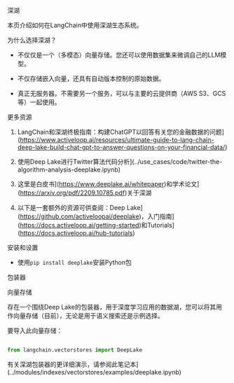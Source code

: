 深湖

本页介绍如何在LangChain中使用深湖生态系统。



为什么选择深湖？

- 不仅仅是一个（多模态）向量存储。您还可以使用数据集来微调自己的LLM模型。

- 不仅存储嵌入向量，还具有自动版本控制的原始数据。

- 真正无服务器。不需要另一个服务，可以与主要的云提供商（AWS S3、GCS等）一起使用。



更多资源

1. LangChain和深湖终极指南：构建ChatGPT以回答有关您的金融数据的问题](https://www.activeloop.ai/resources/ultimate-guide-to-lang-chain-deep-lake-build-chat-gpt-to-answer-questions-on-your-financial-data/)

2. 使用Deep Lake进行Twitter算法代码分析](../use_cases/code/twitter-the-algorithm-analysis-deeplake.ipynb)

3. 这里是白皮书](https://www.deeplake.ai/whitepaper)和学术论文](https://arxiv.org/pdf/2209.10785.pdf)关于深湖

4. 以下是一套额外的资源可供查阅：Deep Lake](https://github.com/activeloopai/deeplake)，入门指南](https://docs.activeloop.ai/getting-started)和Tutorials](https://docs.activeloop.ai/hub-tutorials)



安装和设置

- 使用`pip install deeplake`安装Python包



包装器



向量存储



存在一个围绕Deep Lake的包装器，用于深度学习应用的数据湖，您可以将其用作向量存储（目前），无论是用于语义搜索还是示例选择。



要导入此向量存储：

```python

from langchain.vectorstores import DeepLake

```





有关深湖包装器的更详细演示，请参阅此笔记本](../modules/indexes/vectorstores/examples/deeplake.ipynb)

